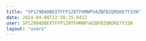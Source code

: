 ```yaml
---
title: "SP129B4DBEXTFFP1Z0TFHMWPVAZBFBZQRDKE7Y32N"
date: 2024-04-08T22:58:25.041Z
user: SP129B4DBEXTFFP1Z0TFHMWPVAZBFBZQRDKE7Y32N
layout: "users"
---
```

    